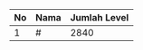 | No | Nama            | Jumlah Level |
|----|-----------------|--------------|
| 1  | #    |    2840        |
